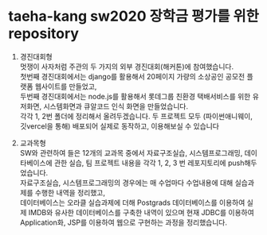 # taeha-kang sw2020 장학금 평가를 위한 repository

1. 경진대회형 \
멋쟁이 사자처럼 주관의 두 가지의 외부 경진대회(해커톤)에 참여했습니다. \
첫번째 경진대회에서는 django를 활용해서 20페이지 가량의 소상공인 공모전 플랫폼 웹사이트를 만들었고, \
두번째 경진대회에서는 node.js를 활용해서 롯데그룹 친환경 택배서비스를 위한 유저화면, 시스템화면과 큐알코드 인식 화면을 만들었습니다. \
각각 1, 2번 폴더에 정리해서 올려두겠습니다. 두 프로젝트 모두 (파이썬애니웨이, 깃vercel을 통해) 배포되어 실제로 동작하고, 이용해보실 수 있습니다

2. 교과목형 \
SW와 관련하여 들은 12개의 교과목 중에서 자료구조실습, 시스템프로그래밍, 데이타베이스에 관한 실습, 팀 프로젝트 내용을 각각 1, 2, 3 번 레포지토리에 push해두었습니다. \
자료구조실습, 시스템프로그래밍의 경우에는 매 수업마다 수업내용에 대해 실습과제를 수행한 내역을 정리했고, \
데이터베이스는 오라클 실습과제에 더해 Postgrads 데이터베이스를 이용하여 실제 IMDB와 유사한 데이터베이스를 구축한 내역이 있으며 현재 JDBC를 이용하여 Application화, JSP를 이용하여 웹으로 구현하는 과정을 정리했습니다.
